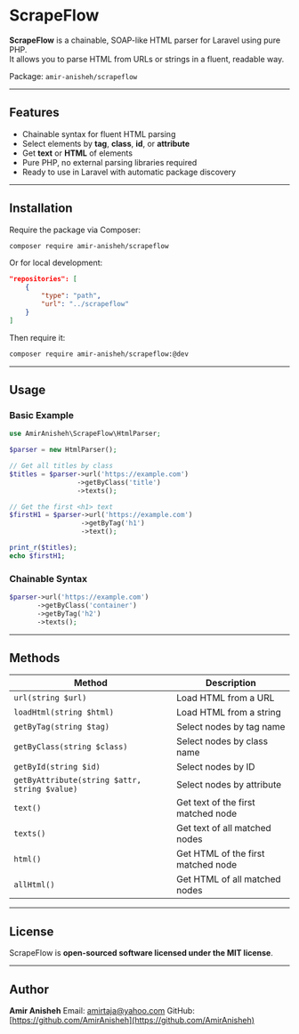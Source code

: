 # ScrapeFlow

**ScrapeFlow** is a chainable, SOAP-like HTML parser for Laravel using pure PHP.  
It allows you to parse HTML from URLs or strings in a fluent, readable way.

Package: `amir-anisheh/scrapeflow`

---

## Features

- Chainable syntax for fluent HTML parsing
- Select elements by **tag**, **class**, **id**, or **attribute**
- Get **text** or **HTML** of elements
- Pure PHP, no external parsing libraries required
- Ready to use in Laravel with automatic package discovery

---

## Installation

Require the package via Composer:

```bash
composer require amir-anisheh/scrapeflow
````

Or for local development:

```json
"repositories": [
    {
        "type": "path",
        "url": "../scrapeflow"
    }
]
```

Then require it:

```bash
composer require amir-anisheh/scrapeflow:@dev
```

---

## Usage

### Basic Example

```php
use AmirAnisheh\ScrapeFlow\HtmlParser;

$parser = new HtmlParser();

// Get all titles by class
$titles = $parser->url('https://example.com')
                 ->getByClass('title')
                 ->texts();

// Get the first <h1> text
$firstH1 = $parser->url('https://example.com')
                  ->getByTag('h1')
                  ->text();

print_r($titles);
echo $firstH1;
```

### Chainable Syntax

```php
$parser->url('https://example.com')
       ->getByClass('container')
       ->getByTag('h2')
       ->texts();
```

---

## Methods

| Method                                        | Description                        |
| --------------------------------------------- | ---------------------------------- |
| `url(string $url)`                            | Load HTML from a URL               |
| `loadHtml(string $html)`                      | Load HTML from a string            |
| `getByTag(string $tag)`                       | Select nodes by tag name           |
| `getByClass(string $class)`                   | Select nodes by class name         |
| `getById(string $id)`                         | Select nodes by ID                 |
| `getByAttribute(string $attr, string $value)` | Select nodes by attribute          |
| `text()`                                      | Get text of the first matched node |
| `texts()`                                     | Get text of all matched nodes      |
| `html()`                                      | Get HTML of the first matched node |
| `allHtml()`                                   | Get HTML of all matched nodes      |

---

## License

ScrapeFlow is **open-sourced software licensed under the MIT license**.

---

## Author

**Amir Anisheh**
Email: [amirtaja@yahoo.com](mailto:amirtaja@yahoo.com)
GitHub: [https://github.com/AmirAnisheh](https://github.com/AmirAnisheh)

